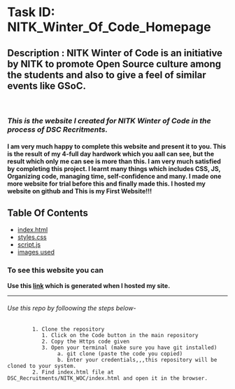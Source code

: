 # Task ID: NITK_Winter_Of_Code_Homepage

## Description : NITK Winter of Code is an initiative by NITK to promote Open Source culture among the students and also to give a feel of similar events like GSoC.


</br>

### _This is the website I created for NITK Winter of Code in the process of DSC Recritments._

#### I am very much happy to complete this website and present it to you. This is the result of my 4-full day hardwork which you aall can see, but the result which only me can see is more than this. I am very much satisfied by completing this project. I learnt many things which includes CSS, JS, Organizing code, managing time, self-confidence and many. I made one more website for trial before this and finally made this. I hosted my website on github and This is my First Website!!!

## Table Of Contents
  - [index.html](index.html)
  - [styles.css](styles.css)
  - [script.js](script.js)
  - [images used](images)

### To see this website you can 
 **Use this [link](https://sree-gaya3.github.io/) which is generated when I hosted my site.**
 ************
###### Use this repo by folloowing the steps below- 
            1. Clone the repository
               1. Click on the Code button in the main repository
               2. Copy the Https code given
               3. Open your terminal (make sure you have git installed)
                    a. git clone (paste the code you copied)
                    b. Enter your credentials,,,this repository will be cloned to your system.
            2. Find index.html file at DSC_Recruitments/NITK_WOC/index.html and open it in the browser. 
